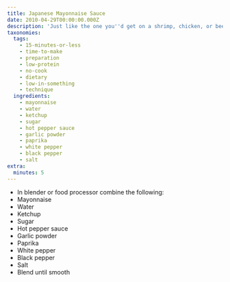 ```yaml
---
title: Japanese Mayonnaise Sauce
date: 2010-04-29T00:00:00.000Z
description: 'Just like the one you''d get on a shrimp, chicken, or beef bowl!!'
taxonomies:
  tags:
    - 15-minutes-or-less
    - time-to-make
    - preparation
    - low-protein
    - no-cook
    - dietary
    - low-in-something
    - technique
  ingredients:
    - mayonnaise
    - water
    - ketchup
    - sugar
    - hot pepper sauce
    - garlic powder
    - paprika
    - white pepper
    - black pepper
    - salt
extra:
  minutes: 5
---
```

 - In blender or food processor combine the following:
 - Mayonnaise
 - Water
 - Ketchup
 - Sugar
 - Hot pepper sauce
 - Garlic powder
 - Paprika
 - White pepper
 - Black pepper
 - Salt
 - Blend until smooth

